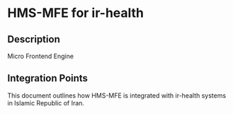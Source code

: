# HMS-MFE for ir-health

## Description

Micro Frontend Engine

## Integration Points

This document outlines how HMS-MFE is integrated with ir-health systems in Islamic Republic of Iran.
